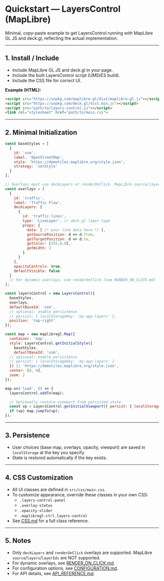# Quickstart — LayersControl (MapLibre)

Minimal, copy-paste example to get LayersControl running with MapLibre GL JS and deck.gl, reflecting the actual implementation.

---

## 1. Install / Include

- Include MapLibre GL JS and deck.gl in your page.
- Include the built LayersControl script (UMD/ES build).
- Include the CSS file for correct UI.

**Example (HTML):**
```html
<script src="https://unpkg.com/maplibre-gl/dist/maplibre-gl.js"></script>
<script src="https://unpkg.com/deck.gl/dist.min.js"></script>
<script src="path/to/layers-control.js"></script>
<link rel="stylesheet" href="path/to/main.css">
```

---

## 2. Minimal Initialization

```javascript
const baseStyles = [
  {
    id: 'osm',
    label: 'OpenStreetMap',
    style: 'https://demotiles.maplibre.org/style.json',
    strategy: 'setStyle'
  }
];

// Overlays must use deckLayers or renderOnClick. MapLibre source/layers are NOT supported.
const overlays = [
  {
    id: 'traffic',
    label: 'Traffic Flow',
    deckLayers: [
      {
        id: 'traffic-lines',
        type: 'LineLayer', // deck.gl layer type
        props: {
          data: [ /* your line data here */ ],
          getSourcePosition: d => d.from,
          getTargetPosition: d => d.to,
          getColor: [255,0,0],
          getWidth: 2
        }
      }
    ],
    opacityControls: true,
    defaultVisible: false
  }
  // For dynamic overlays, use renderOnClick (see RENDER_ON_CLICK.md)
];

const layersControl = new LayersControl({
  baseStyles,
  overlays,
  defaultBaseId: 'osm',
  // optional: enable persistence
  // persist: { localStorageKey: 'my-app-layers' },
  position: 'top-right'
});

const map = new maplibregl.Map({
  container: 'map',
  style: LayersControl.getInitialStyle({
    baseStyles,
    defaultBaseId: 'osm',
  // optional: enable persistence
  // persist: { localStorageKey: 'my-app-layers' }
  }) || 'https://demotiles.maplibre.org/style.json',
  center: [0, 0],
  zoom: 2
});

map.on('load', () => {
  layersControl.addTo(map);

  // Optionally restore viewport from persisted state
  const vp = LayersControl.getInitialViewport({ persist: { localStorageKey: 'my-app-layers' } }); // optional
  if (vp) map.jumpTo(vp);
});
```

---

## 3. Persistence

- User choices (base map, overlays, opacity, viewport) are saved in `localStorage` at the key you specify.
- State is restored automatically if the key exists.

---

## 4. CSS Customization

- All UI classes are defined in `src/css/main.css`.
- To customize appearance, override these classes in your own CSS:
  - `.layers-control-panel`
  - `.overlay-status`
  - `.opacity-slider`
  - `.maplibregl-ctrl.layers-control`
- See [CSS.md](./CSS.md) for a full class reference.

---

## 5. Notes

- Only `deckLayers` and `renderOnClick` overlays are supported. MapLibre `source`/`layers`/`layerIds` are NOT supported.
- For dynamic overlays, see [RENDER_ON_CLICK.md](./RENDER_ON_CLICK.md).
- For configuration options, see [CONFIGURATION.md](./CONFIGURATION.md).
- For API details, see [API_REFERENCE.md](./API_REFERENCE.md).
